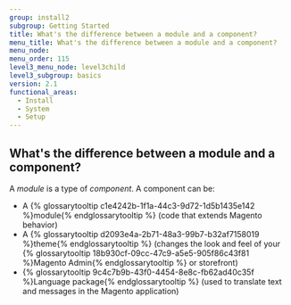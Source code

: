 ```yaml
---
group: install2
subgroup: Getting Started
title: What's the difference between a module and a component?
menu_title: What's the difference between a module and a component?
menu_node:
menu_order: 115
level3_menu_node: level3child
level3_subgroup: basics
version: 2.1
functional_areas:
  - Install
  - System
  - Setup
---
```

 
## What's the difference between a module and a component?

A *module* is a type of *component*. A component can be:

*	A {% glossarytooltip c1e4242b-1f1a-44c3-9d72-1d5b1435e142 %}module{% endglossarytooltip %} (code that extends Magento behavior)
*	A {% glossarytooltip d2093e4a-2b71-48a3-99b7-b32af7158019 %}theme{% endglossarytooltip %} (changes the look and feel of your {% glossarytooltip 18b930cf-09cc-47c9-a5e5-905f86c43f81 %}Magento Admin{% endglossarytooltip %} or storefront)
*	{% glossarytooltip 9c4c7b9b-43f0-4454-8e8c-fb62ad40c35f %}Language package{% endglossarytooltip %} (used to translate text and messages in the Magento application)
